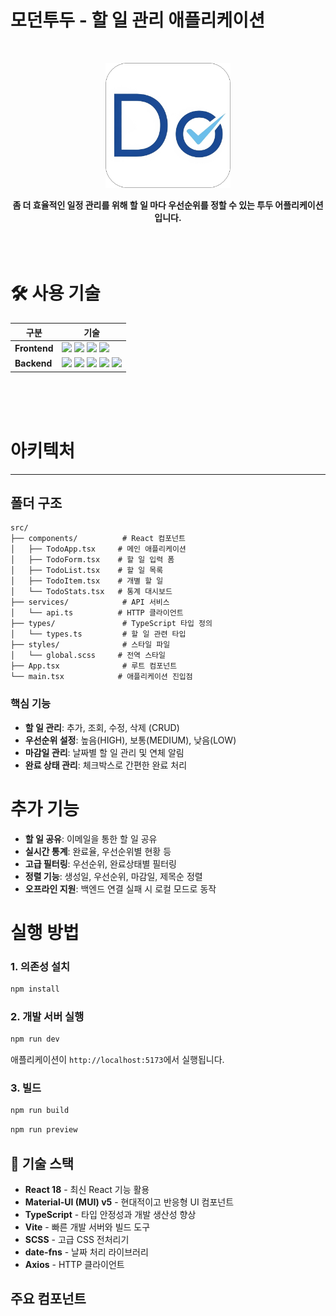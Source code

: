 # 모던투두 - 할 일 관리 애플리케이션

<br />

<p align="center">
<img src="public/doFavicon.png" alt="로고" width="200"/>
</p>

<p align="center">
  <strong>
 좀 더 효율적인 일정 관리를 위해 할 일 마다 우선순위를 정할 수 있는 투두 어플리케이션 입니다. 
  </strong>
<br>

<br />
<br />
<br />

# 🛠 사용 기술

| 구분              | 기술                                                                                                                                                                                                                                                                                                                                                                                                            |
| ----------------- | --------------------------------------------------------------------------------------------------------------------------------------------------------------------------------------------------------------------------------------------------------------------------------------------------------------------------------------------------------------------------------------------------------------- |
| **Frontend**      | <img src="https://img.shields.io/badge/React-61DAFB?style=for-the-badge&logo=react&logoColor=black"> <img src="https://img.shields.io/badge/Vite-646CFF?style=for-the-badge&logo=vite&logoColor=white"> <img src="https://img.shields.io/badge/Sass-CC6699?style=for-the-badge&logo=sass&logoColor=white"> <img src="https://img.shields.io/badge/Vercel-000000?style=for-the-badge&logo=vercel&logoColor=white"> |
| **Backend**       | <img src="https://img.shields.io/badge/Node.js-339933?style=for-the-badge&logo=Node.js&logoColor=white"> <img src="https://img.shields.io/badge/Express-000000?style=for-the-badge&logo=express&logoColor=white"> <img src="https://img.shields.io/badge/Puppeteer-40B5A4?style=for-the-badge&logo=Puppeteer&logoColor=white"> <img src="https://img.shields.io/badge/Google_Gemini-4285F4?style=for-the-badge&logo=google&logoColor=white"> <img src="https://img.shields.io/badge/Render-46E3B7?style=for-the-badge&logo=render&logoColor=white">                                                                                                                                                                                                |


<br />
<br />
<br />

# 아키텍처
  

---

##  폴더 구조

```
src/
├── components/          # React 컴포넌트
│   ├── TodoApp.tsx     # 메인 애플리케이션
│   ├── TodoForm.tsx    # 할 일 입력 폼
│   ├── TodoList.tsx    # 할 일 목록
│   ├── TodoItem.tsx    # 개별 할 일
│   └── TodoStats.tsx   # 통계 대시보드
├── services/            # API 서비스
│   └── api.ts          # HTTP 클라이언트
├── types/               # TypeScript 타입 정의
│   └── types.ts         # 할 일 관련 타입
├── styles/              # 스타일 파일
│   └── global.scss     # 전역 스타일
├── App.tsx              # 루트 컴포넌트
└── main.tsx            # 애플리케이션 진입점
```

### 핵심 기능

- **할 일 관리**: 추가, 조회, 수정, 삭제 (CRUD)
- **우선순위 설정**: 높음(HIGH), 보통(MEDIUM), 낮음(LOW)
- **마감일 관리**: 날짜별 할 일 관리 및 연체 알림
- **완료 상태 관리**: 체크박스로 간편한 완료 처리

# 추가 기능

- **할 일 공유**: 이메일을 통한 할 일 공유
- **실시간 통계**: 완료율, 우선순위별 현황 등
- **고급 필터링**: 우선순위, 완료상태별 필터링
- **정렬 기능**: 생성일, 우선순위, 마감일, 제목순 정렬
- **오프라인 지원**: 백엔드 연결 실패 시 로컬 모드로 동작

# 실행 방법

### 1. 의존성 설치

```bash
npm install
```

### 2. 개발 서버 실행

```bash
npm run dev
```

애플리케이션이 `http://localhost:5173`에서 실행됩니다.

### 3. 빌드

```bash
npm run build
```

```bash
npm run preview
```

## 🔧 기술 스택

- **React 18** - 최신 React 기능 활용
- **Material-UI (MUI) v5** - 현대적이고 반응형 UI 컴포넌트
- **TypeScript** - 타입 안정성과 개발 생산성 향상
- **Vite** - 빠른 개발 서버와 빌드 도구
- **SCSS** - 고급 CSS 전처리기
- **date-fns** - 날짜 처리 라이브러리
- **Axios** - HTTP 클라이언트

## 주요 컴포넌트 


